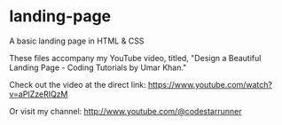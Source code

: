 # landing-page
A basic landing page in HTML &amp; CSS

These files accompany my YouTube video, titled, "Design a Beautiful Landing Page - Coding Tutorials by Umar Khan."

Check out the video at the direct link:
https://www.youtube.com/watch?v=aPIZzeRIQzM

Or visit my channel:
http://www.youtube.com/@codestarrunner
